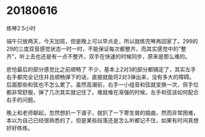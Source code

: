# 20180616

练琴2.5小时

端午只放两天，今天加班，但是晚上可以早点走，所以就练完琴再回家了。299的29的三度双音感觉状态一时一时，不能保证每次都整齐，而其实感觉中的“整齐”，听上去也还是有一点不整齐，双手在快速的时候同步，原来是那么难的。

悲怆最后的部分感觉比之前顺畅了 不少，基本上2对3的部分都搞定了，其实左手右手都完全记住并且顺畅弹下的话，直接就能将2对3弹出来，没有多大的障碍。后面那些和弦也不怎么累了。虽然高潮前，右手一小组音和弦就变换一次，但手位都非常舒服，弹了几次其实就记住了。难就难在渐强的时候，左手和弦该如何配合右手的问题。

晚上和老师聊起，忽然想扒一下谱子，就扒了一下寄生兽的插曲，然而非常困难，本以为自己已经很熟悉的了，但是某些段落还是怎么听都记不住，如果有时间真想好好练练。
